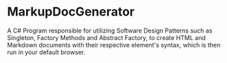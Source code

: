 # MarkupDocGenerator
A C# Program responsible for utilizing Software Design Patterns such as Singleton, Factory Methods and Abstract Factory, to create HTML and Markdown documents with their respective element's syntax, which is then run in your default browser.
